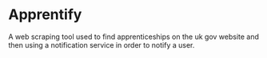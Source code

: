 # Apprentify
A web scraping tool used to find apprenticeships on the uk gov website and then using a notification service in order to notify a user.
